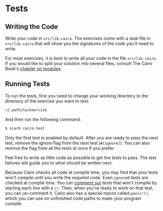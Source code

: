 # Tests

## Writing the Code

Write your code in `src/lib.cairo`.
The exercises come with a stub file in `src/lib.cairo` that will show you the signatures of the code you'll need to write.

For most exercises, it is best to write all your code in the file `src/lib.cairo`.
If you would like to split your solution into several files, consult The Cairo Book's [chapter on modules][chapter-modules].

[chapter-modules]: https://book.cairo-lang.org/ch07-02-defining-modules-to-control-scope.html

## Running Tests

To run the tests, first you need to change your working directory to the directory of the exercise you want to test:
```bash
cd path/to/exercise
```

And then run the following command:

```bash
$ scarb cairo-test
```

Only the first test is enabled by default.
After you are ready to pass the next test, remove the ignore flag from the next test (`#[ignore]`).
You can also remove the flag from all the tests at once if you prefer.

Feel free to write as little code as possible to get the tests to pass.
The test failures will guide you to what should be written next.

Because Cairo checks all code at compile time, you may find that your tests won't compile until you write the required code.
Even `ignore`d tests are checked at compile time.
You can [comment out][comments] tests that won't compile by starting each line with a `//`.
Then, when you're ready to work on that test, you can un-comment it.
Cairo also has a special macro called `panic!()`, which you can use on unfinished code paths to make your program compile.

[comments]: https://book.cairo-lang.org/ch02-04-comments.html
